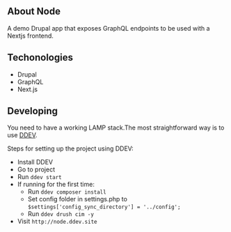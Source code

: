 ## About Node

A demo Drupal app that exposes GraphQL endpoints to be used with a Nextjs frontend.

## Techonologies
 - Drupal
 - GraphQL
 - Next.js
 
## Developing

You need to have a working LAMP stack.The most straightforward way is to use [DDEV](https://github.com/drud/ddev).

Steps for setting up the project using DDEV:
 - Install DDEV
 - Go to project
 - Run `ddev start`
 - If running for the first time:
    - Run `ddev composer install`
    - Set config folder in settings.php to `$settings['config_sync_directory'] = '../config';`
    - Run `ddev drush cim -y`
 - Visit `http://node.ddev.site`
